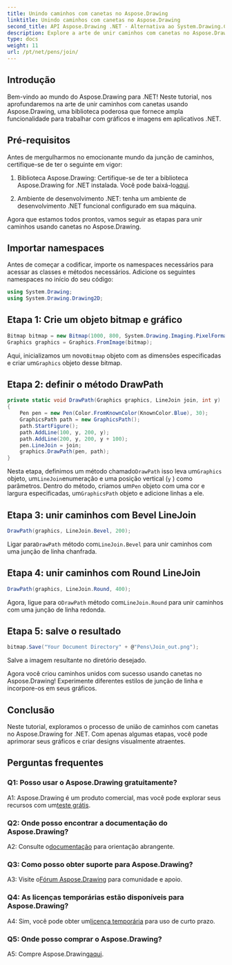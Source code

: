 ```yaml
---
title: Unindo caminhos com canetas no Aspose.Drawing
linktitle: Unindo caminhos com canetas no Aspose.Drawing
second_title: API Aspose.Drawing .NET - Alternativa ao System.Drawing.Common
description: Explore a arte de unir caminhos com canetas no Aspose.Drawing for .NET. Crie gráficos impressionantes com opções de LineJoin.
type: docs
weight: 11
url: /pt/net/pens/join/
---
```

## Introdução

Bem-vindo ao mundo do Aspose.Drawing para .NET! Neste tutorial, nos aprofundaremos na arte de unir caminhos com canetas usando Aspose.Drawing, uma biblioteca poderosa que fornece ampla funcionalidade para trabalhar com gráficos e imagens em aplicativos .NET.

## Pré-requisitos

Antes de mergulharmos no emocionante mundo da junção de caminhos, certifique-se de ter o seguinte em vigor:

1.  Biblioteca Aspose.Drawing: Certifique-se de ter a biblioteca Aspose.Drawing for .NET instalada. Você pode baixá-lo[aqui](https://releases.aspose.com/drawing/net/).

2. Ambiente de desenvolvimento .NET: tenha um ambiente de desenvolvimento .NET funcional configurado em sua máquina.

Agora que estamos todos prontos, vamos seguir as etapas para unir caminhos usando canetas no Aspose.Drawing.

## Importar namespaces

Antes de começar a codificar, importe os namespaces necessários para acessar as classes e métodos necessários. Adicione os seguintes namespaces no início do seu código:

```csharp
using System.Drawing;
using System.Drawing.Drawing2D;
```

## Etapa 1: Crie um objeto bitmap e gráfico

```csharp
Bitmap bitmap = new Bitmap(1000, 800, System.Drawing.Imaging.PixelFormat.Format32bppPArgb);
Graphics graphics = Graphics.FromImage(bitmap);
```

 Aqui, inicializamos um novo`Bitmap` objeto com as dimensões especificadas e criar um`Graphics` objeto desse bitmap.

## Etapa 2: definir o método DrawPath

```csharp
private static void DrawPath(Graphics graphics, LineJoin join, int y)
{
    Pen pen = new Pen(Color.FromKnownColor(KnownColor.Blue), 30);
    GraphicsPath path = new GraphicsPath();
    path.StartFigure();
    path.AddLine(100, y, 200, y);
    path.AddLine(200, y, 200, y + 100);
    pen.LineJoin = join;
    graphics.DrawPath(pen, path);
}
```

 Nesta etapa, definimos um método chamado`DrawPath` isso leva um`Graphics` objeto, um`LineJoin`enumeração e uma posição vertical (`y` ) como parâmetros. Dentro do método, criamos um`Pen` objeto com uma cor e largura especificadas, um`GraphicsPath` objeto e adicione linhas a ele.

## Etapa 3: unir caminhos com Bevel LineJoin

```csharp
DrawPath(graphics, LineJoin.Bevel, 200);
```

 Ligar para`DrawPath` método com`LineJoin.Bevel` para unir caminhos com uma junção de linha chanfrada.

## Etapa 4: unir caminhos com Round LineJoin

```csharp
DrawPath(graphics, LineJoin.Round, 400);
```

 Agora, ligue para o`DrawPath` método com`LineJoin.Round` para unir caminhos com uma junção de linha redonda.

## Etapa 5: salve o resultado

```csharp
bitmap.Save("Your Document Directory" + @"Pens\Join_out.png");
```

Salve a imagem resultante no diretório desejado.

Agora você criou caminhos unidos com sucesso usando canetas no Aspose.Drawing! Experimente diferentes estilos de junção de linha e incorpore-os em seus gráficos.

## Conclusão

Neste tutorial, exploramos o processo de união de caminhos com canetas no Aspose.Drawing for .NET. Com apenas algumas etapas, você pode aprimorar seus gráficos e criar designs visualmente atraentes.

## Perguntas frequentes

### Q1: Posso usar o Aspose.Drawing gratuitamente?

 A1: Aspose.Drawing é um produto comercial, mas você pode explorar seus recursos com um[teste grátis](https://releases.aspose.com/).

### Q2: Onde posso encontrar a documentação do Aspose.Drawing?

 A2: Consulte o[documentação](https://reference.aspose.com/drawing/net/) para orientação abrangente.

### Q3: Como posso obter suporte para Aspose.Drawing?

 A3: Visite o[Fórum Aspose.Drawing](https://forum.aspose.com/c/diagram/17) para comunidade e apoio.

### Q4: As licenças temporárias estão disponíveis para Aspose.Drawing?

 A4: Sim, você pode obter um[licença temporária](https://purchase.aspose.com/temporary-license/) para uso de curto prazo.

### Q5: Onde posso comprar o Aspose.Drawing?

 A5: Compre Aspose.Drawing[aqui](https://purchase.aspose.com/buy).